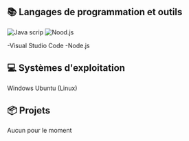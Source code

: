 
## 📚 Langages de programmation et outils
![Java scrip](https://github.com/Courcelles483/Courcelles483/assets/158523284/56c29d6c-afe3-47bc-b9fd-411b3aefc64b)
![Nood.js](https://github.com/Courcelles483/Courcelles483/assets/158523284/93fff774-e0fe-4fba-84fc-b4e64657b053)


-Visual Studio Code
-Node.js
## 💻 Systèmes d'exploitation
Windows
Ubuntu (Linux)

## 📦 Projets
Aucun pour le moment
